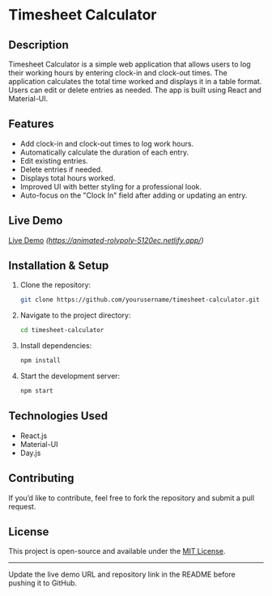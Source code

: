 # Timesheet Calculator

## Description
Timesheet Calculator is a simple web application that allows users to log their working hours by entering clock-in and clock-out times. The application calculates the total time worked and displays it in a table format. Users can edit or delete entries as needed. The app is built using React and Material-UI.

## Features
- Add clock-in and clock-out times to log work hours.
- Automatically calculate the duration of each entry.
- Edit existing entries.
- Delete entries if needed.
- Displays total hours worked.
- Improved UI with better styling for a professional look.
- Auto-focus on the "Clock In" field after adding or updating an entry.

## Live Demo
[Live Demo](#) *(https://animated-rolypoly-5120ec.netlify.app/)*

## Installation & Setup
1. Clone the repository:
   ```sh
   git clone https://github.com/yourusername/timesheet-calculator.git
   ```
2. Navigate to the project directory:
   ```sh
   cd timesheet-calculator
   ```
3. Install dependencies:
   ```sh
   npm install
   ```
4. Start the development server:
   ```sh
   npm start
   ```


## Technologies Used
- React.js
- Material-UI
- Day.js

## Contributing
If you’d like to contribute, feel free to fork the repository and submit a pull request.

## License
This project is open-source and available under the [MIT License](LICENSE).

---

Update the live demo URL and repository link in the README before pushing it to GitHub.

